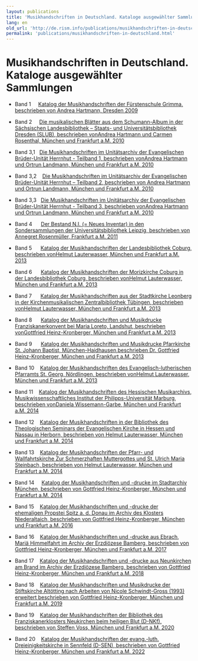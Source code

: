 ```yaml
---
layout: publications
title: 'Musikhandschriften in Deutschland. Kataloge ausgewählter Sammlungen '
lang: en
old_url: 'http://de.rism.info/publications/musikhandschriften-in-deutschland.html'
permalink: 'publications/musikhandschriften-in-deutschland.html'
---
```



# Musikhandschriften in Deutschland. Kataloge ausgewählter Sammlungen 

- Band 1&nbsp; &nbsp; &nbsp;[Katalog der Musikhandschriften der Fürstenschule Grimma, beschrieben von Andrea Hartmann, Dresden 2009](http://nbn-resolving.de/urn:nbn:de:bsz:14-qucosa-24844)

- Band 2&nbsp; &nbsp; &nbsp;[Die musikalischen Blätter aus dem Schumann-Album in der Sächsischen Landesbibliothek – Staats- und Universitätsbibliothek Dresden (SLUB), beschrieben von](http://nbn-resolving.de/urn:nbn:de:bsz:14-qucosa-61887 "Opens external link in new window")[Andrea Hartmann und Carmen Rosenthal, München und Frankfurt a.M. 2010](http://nbn-resolving.de/urn:nbn:de:bsz:14-qucosa-61887 "Opens external link in new window")

- Band 3,1&nbsp; &nbsp;[Die Musikhandschriften im Unitätsarchiv der Evangelischen Brüder-Unität Herrnhut - Teilband 1, beschrieben von](http://nbn-resolving.de/urn:nbn:de:bsz:14-qucosa-62973 "Opens external link in new window")[Andrea Hartmann und Ortrun Landmann, München und Frankfurt a.M. 2010](http://nbn-resolving.de/urn:nbn:de:bsz:14-qucosa-62973 "Opens external link in new window")

- Band 3,2&nbsp; &nbsp;&nbsp;[Die Musikhandschriften im Unitätsarchiv der Evangelischen Brüder-Unität Herrnhut – Teilband 2, beschrieben von&nbsp;](http://nbn-resolving.de/urn:nbn:de:bsz:14-qucosa-64442 "Opens external link in new window")[Andrea Hartmann und Ortrun Landmann, München und Frankfurt a.M. 2010](http://nbn-resolving.de/urn:nbn:de:bsz:14-qucosa-64442 "Opens external link in new window")

- Band 3,3&nbsp;&nbsp;&nbsp;[Die Musikhandschriften im Unitätsarchiv der Evangelischen Brüder-Unität Herrnhut - Teilband 3, beschrieben von](http://nbn-resolving.de/urn:nbn:de:bsz:14-qucosa-64455 "Opens external link in new window")[Andrea Hartmann und Ortrun Landmann, München und Frankfurt a.M. 2010](http://nbn-resolving.de/urn:nbn:de:bsz:14-qucosa-64455 "Opens external link in new window")

- Band 4&nbsp; &nbsp; &nbsp;&nbsp;[Der Bestand N.I. (= Neues Inventar) in den Sondersammlungen der Universitätsbibliothek Leipzig, beschrieben von Annegret Rosenmüller, Frankfurt a.M. 2011](http://nbn-resolving.de/urn:nbn:de:bsz:14-qucosa-69588 "Opens external link in new window")

- Band 5 &nbsp; &nbsp; &nbsp;[Katalog der Musikhandschriften der Landesbibliothek Coburg, beschrieben von](http://nbn-resolving.de/urn:nbn:de:bsz:14-qucosa-113683 "Opens external link in new window")[Helmut Lauterwasser, München und Frankfurt a.M. 2013](http://nbn-resolving.de/urn:nbn:de:bsz:14-qucosa-113683 "Opens external link in new window")

- Band 6 &nbsp; &nbsp; &nbsp;[Katalog der Musikhandschriften der Morizkirche Coburg in der Landesbibliothek Coburg](http://nbn-resolving.de/urn:nbn:de:bsz:14-qucosa-113705 "Opens external link in new window")[, beschrieben von](http://nbn-resolving.de/urn:nbn:de:bsz:14-qucosa-113705 "Opens external link in new window")[Helmut Lauterwasser, München und Frankfurt a.M. 2013](http://nbn-resolving.de/urn:nbn:de:bsz:14-qucosa-113705 "Opens external link in new window")

- Band 7 &nbsp; &nbsp; &nbsp;[Katalog der Musikhandschriften aus der Stadtkirche Leonberg in der Kirchenmusikalischen Zentralbibliothek Tübingen](http://nbn-resolving.de/urn:nbn:de:bsz:14-qucosa-113720 "Opens external link in new window")[, beschrieben von](http://nbn-resolving.de/urn:nbn:de:bsz:14-qucosa-113720 "Opens external link in new window")[Helmut Lauterwasser, München und Frankfurt a.M. 2013](http://nbn-resolving.de/urn:nbn:de:bsz:14-qucosa-113720 "Opens external link in new window")

- Band 8 &nbsp; &nbsp; &nbsp;[Katalog der Musikhandschriften und Musikdrucke Franziskanerkonvent bei Maria Loreto, Landshut](http://nbn-resolving.de/urn:nbn:de:bsz:14-qucosa-125771 "Opens external link in new window")[, beschrieben von](http://nbn-resolving.de/urn:nbn:de:bsz:14-qucosa-125771 "Opens external link in new window")[Gottfried Heinz-Kronberger, München und Frankfurt a.M. 2013](http://nbn-resolving.de/urn:nbn:de:bsz:14-qucosa-125771 "Opens external link in new window")

- Band 9 &nbsp; &nbsp; &nbsp;[Katalog der Musikhandschriften und Musikdrucke Pfarrkirche St. Johann Baptist, München-Haidhausen](http://nbn-resolving.de/urn:nbn:de:bsz:14-qucosa-125785 "Opens external link in new window")[,](http://nbn-resolving.de/urn:nbn:de:bsz:14-qucosa-125785 "Opens external link in new window")[beschrieben Dr. Gottfried Heinz-Kronberger, München und Frankfurt a.M. 2013](http://nbn-resolving.de/urn:nbn:de:bsz:14-qucosa-125785 "Opens external link in new window")&nbsp; &nbsp; &nbsp; &nbsp; &nbsp; &nbsp; &nbsp; &nbsp;&nbsp;

- Band 10 &nbsp; &nbsp;[Katalog der Musikhandschriften des Evangelisch-lutherischen Pfarramts St. Georg, Nördlingen](http://nbn-resolving.de/urn:nbn:de:bsz:14-qucosa-127209 "Opens external link in new window")[, beschrieben von](http://nbn-resolving.de/urn:nbn:de:bsz:14-qucosa-127209 "Opens external link in new window")[Helmut Lauterwasser, München und Frankfurt a.M. 2013](http://nbn-resolving.de/urn:nbn:de:bsz:14-qucosa-127209 "Opens external link in new window")

- Band 11 &nbsp; &nbsp;[Katalog der Musikhandschriften des Hessischen Musikarchivs, Musikwissenschaftliches Institut der Philipps-Universität Marburg](http://nbn-resolving.de/urn:nbn:de:bsz:14-qucosa-137225 "Opens external link in new window")[, beschrieben von](http://nbn-resolving.de/urn:nbn:de:bsz:14-qucosa-137225 "Opens external link in new window")[Daniela Wissemann-Garbe, München und Frankfurt a.M. 2014](http://nbn-resolving.de/urn:nbn:de:bsz:14-qucosa-137225 "Opens external link in new window")

- Band 12&nbsp; &nbsp;&nbsp;[Katalog der Musikhandschriften in der Bibliothek des Theologischen Seminars der Evangelischen Kirche in Hessen und Nassau in Herborn, beschrieben von Helmut Lauterwasser, München und Frankfurt a.M. 2014](http://nbn-resolving.de/urn:nbn:de:bsz:14-qucosa-159327 "Opens external link in new window")

- Band 13&nbsp; &nbsp;&nbsp;[Katalog der Musikhandschriften der Pfarr- und Wallfahrtskirche Zur Schmerzhaften Muttergottes und St. Ulrich Maria Steinbach, beschrieben von Helmut Lauterwasser, München und Frankfurt a.M. 2014](http://nbn-resolving.de/urn:nbn:de:bsz:14-qucosa-159350 "Opens external link in new window")

- Band 14&nbsp; &nbsp; &nbsp;[Katalog der Musikhandschriften und -drucke im Stadtarchiv München, beschrieben von Gottfried Heinz-Kronberger, München und Frankfurt a.M. 2014](http://nbn-resolving.de/urn:nbn:de:bsz:14-qucosa-159334 "Opens external link in new window")

- Band 15 &nbsp; &nbsp;[K](http://nbn-resolving.de/urn:nbn:de:bsz:14-qucosa2-74639 "Opens external link in new window")[atalog der Musikhandschriften und -drucke der ehemaligen&nbsp;Propstei Spitz a. d. Donau im Archiv des Klosters Niederaltaich, beschrieben von Gottfried Heinz-Kronberger, München und Frankfurt a.M. 2016](http://nbn-resolving.de/urn:nbn:de:bsz:14-qucosa2-74639 "Opens external link in new window")

- Band 16&nbsp; &nbsp; [Katalog der Musikhandschriften und -drucke aus Ebrach, Mariä Himmelfahrt im Archiv der Erzdiözese Bamberg, beschrieben von Gottfried Heinz-Kronberger, München und Frankfurt a.M. 2017](http://nbn-resolving.de/urn:nbn:de:bsz:14-qucosa2-168236 "Opens external link in new window")

- Band 17&nbsp; &nbsp;&nbsp;[Katalog der Musikhandschriften und -drucke aus Neunkirchen am Brand im Archiv der Erzdiözese Bamberg, beschrieben von Gottfried Heinz-Kronberger, München und Frankfurt a.M. 2018](http://nbn-resolving.de/urn:nbn:de:bsz:14-qucosa2-320236 "Opens external link in new window")

- Band 18&nbsp; &nbsp; [Katalog der Musikhandschriften und Musikdrucke der Stiftskirche Altötting nach Arbeiten von Nicole Schwindt-Gross (1993) erweitert beschrieben von Gottfried Heinz-Kronberger, München und Frankfurt a.M. 2019](https://nbn-resolving.org/urn:nbn:de:bsz:14-qucosa2-358400 "Opens external link in new window")

- Band 19&nbsp; &nbsp; [Katalog der Musikhandschriften der Bibliothek des Franziskanerklosters Neukirchen beim heiligen Blut (D-NKf), beschrieben von Steffen Voss, München und Frankfurt a.M. 2020](https://nbn-resolving.de/urn:nbn:de:bsz:14-qucosa2-390311 "Opens external link in new window")

- Band 20&nbsp; &nbsp; [Katalog der Musikhandschriften der evang.-luth. Dreieinigkeitskirche in Sennfeld (D-SEN), beschrieben von Gottfried Heinz-Kronberger, München und Frankfurt a.M. 2022](https://nbn-resolving.org/urn:nbn:de:bsz:14-qucosa2-833657 "Opens external link in new window")


